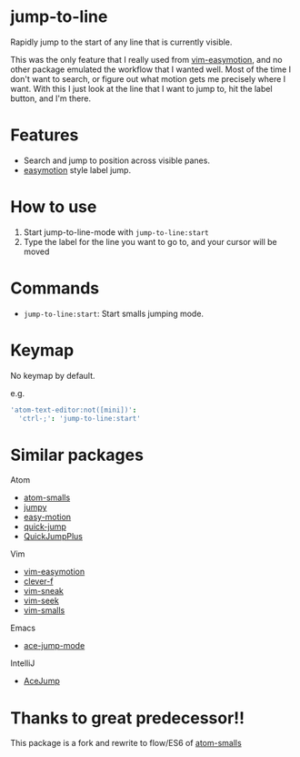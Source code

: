 # jump-to-line

Rapidly jump to the start of any line that is currently visible.

This was the only feature that I really used from [vim-easymotion](https://github.com/easymotion/vim-easymotion), and no other
package emulated the workflow that I wanted well. Most of the time I don't want
to search, or figure out what motion gets me precisely where I want. With this
I just look at the line that I want to jump to, hit the label button, and I'm
there.

# Features

* Search and jump to position across visible panes.
* [easymotion](https://github.com/easymotion/vim-easymotion) style label jump.

# How to use

1. Start jump-to-line-mode with `jump-to-line:start`
2. Type the label for the line you want to go to, and your cursor will be moved

# Commands

* `jump-to-line:start`: Start smalls jumping mode.

# Keymap
No keymap by default.

e.g.

```coffeescript
'atom-text-editor:not([mini])':
  'ctrl-;': 'jump-to-line:start'
```

# Similar packages

Atom
* [atom-smalls](https://atom.io/packages/smalls)
* [jumpy](https://atom.io/packages/jumpy)
* [easy-motion](https://github.com/adrian-budau/easy-motion)
* [quick-jump](https://atom.io/packages/quick-jump)
* [QuickJumpPlus](https://atom.io/packages/QuickJumpPlus)

Vim
* [vim-easymotion](https://github.com/easymotion/vim-easymotion)
* [clever-f](https://github.com/rhysd/clever-f.vim)
* [vim-sneak](https://github.com/justinmk/vim-sneak)
* [vim-seek](https://github.com/goldfeld/vim-seek)
* [vim-smalls](https://github.com/t9md/vim-smalls)

Emacs
* [ace-jump-mode](https://github.com/winterTTr/ace-jump-mode)

IntelliJ
* [AceJump](https://github.com/johnlindquist/AceJump)

# Thanks to great predecessor!!

This package is a fork and rewrite to flow/ES6 of [atom-smalls](https://atom.io/packages/smalls)
